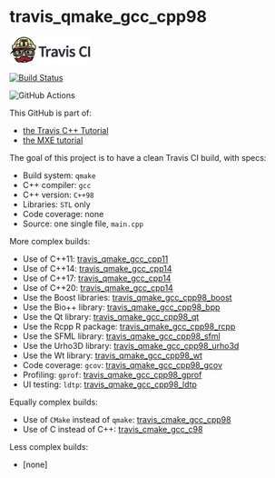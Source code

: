 # travis_qmake_gcc_cpp98

[![Travis CI logo](pics/TravisCI.png)](https://travis-ci.org)

[![Build Status](https://travis-ci.org/richelbilderbeek/travis_qmake_gcc_cpp98.svg?branch=master)](https://travis-ci.org/richelbilderbeek/travis_qmake_gcc_cpp98)

![GitHub Actions](https://github.com/richelbilderbeek/travis_qmake_gcc_cpp98/workflows/check/badge.svg?branch=master)

This GitHub is part of:

 * [the Travis C++ Tutorial](https://github.com/richelbilderbeek/travis_cpp_tutorial)
 * [the MXE tutorial](https://github.com/richelbilderbeek/mxe_tutorial)

The goal of this project is to have a clean Travis CI build, with specs:
 * Build system: `qmake`
 * C++ compiler: `gcc`
 * C++ version: `C++98`
 * Libraries: `STL` only
 * Code coverage: none
 * Source: one single file, `main.cpp`

More complex builds:

 * Use of C++11: [travis_qmake_gcc_cpp11](https://www.github.com/richelbilderbeek/travis_qmake_gcc_cpp11)
 * Use of C++14: [travis_qmake_gcc_cpp14](https://www.github.com/richelbilderbeek/travis_qmake_gcc_cpp14)
 * Use of C++17: [travis_qmake_gcc_cpp14](https://www.github.com/richelbilderbeek/travis_qmake_gcc_cpp17)
 * Use of C++20: [travis_qmake_gcc_cpp14](https://www.github.com/richelbilderbeek/travis_qmake_gcc_cpp20)
 * Use the Boost libraries: [travis_qmake_gcc_cpp98_boost](https://www.github.com/richelbilderbeek/travis_qmake_gcc_cpp98_boost)
 * Use the Bio++ library: [travis_qmake_gcc_cpp98_bpp](https://www.github.com/richelbilderbeek/travis_qmake_gcc_cpp98_bpp)
 * Use the Qt library: [travis_qmake_gcc_cpp98_qt](https://www.github.com/richelbilderbeek/travis_qmake_gcc_cpp98_qt)
 * Use the Rcpp R package: [travis_qmake_gcc_cpp98_rcpp](https://www.github.com/richelbilderbeek/travis_qmake_gcc_cpp98_rcpp)
 * Use the SFML library: [travis_qmake_gcc_cpp98_sfml](https://www.github.com/richelbilderbeek/travis_qmake_gcc_cpp98_sfml)
 * Use the Urho3D library: [travis_qmake_gcc_cpp98_urho3d](https://www.github.com/richelbilderbeek/travis_qmake_gcc_cpp98_urho3d)
 * Use the Wt library: [travis_qmake_gcc_cpp98_wt](https://www.github.com/richelbilderbeek/travis_qmake_gcc_cpp98_wt)
 * Code coverage: `gcov`: [travis_qmake_gcc_cpp98_gcov](https://www.github.com/richelbilderbeek/travis_qmake_gcc_cpp98_gcov)
 * Profiling: `gprof`: [travis_qmake_gcc_cpp98_gprof](https://www.github.com/richelbilderbeek/travis_qmake_gcc_cpp98_gprof)
 * UI testing: `ldtp`: [travis_qmake_gcc_cpp98_ldtp](https://www.github.com/richelbilderbeek/travis_qmake_gcc_cpp98_ldtp)

Equally complex builds:

 * Use of `CMake` instead of `qmake`: [travis_cmake_gcc_cpp98](https://www.github.com/richelbilderbeek/travis_cmake_gcc_cpp98)
 * Use of C instead of C++: [travis_cmake_gcc_c98](https://www.github.com/richelbilderbeek/travis_cmake_gcc_c98)

Less complex builds:

 * [none]
